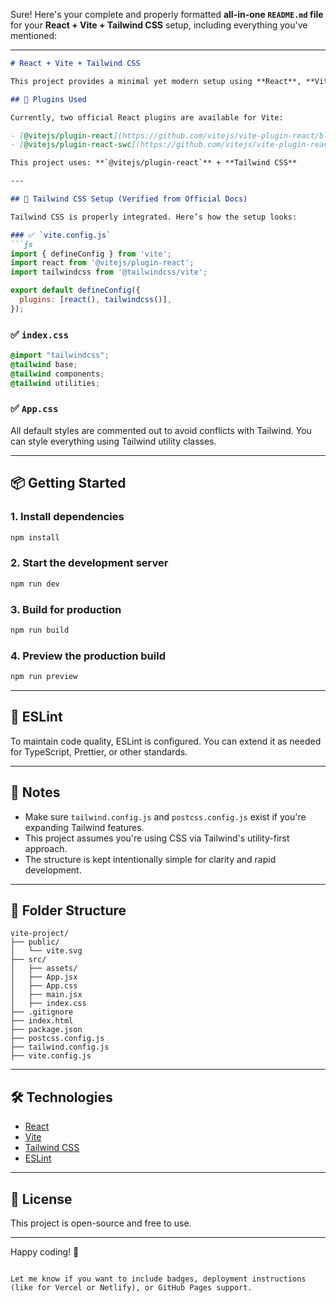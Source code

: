 Sure! Here's your complete and properly formatted **all-in-one `README.md` file** for your **React + Vite + Tailwind CSS** setup, including everything you've mentioned:

---

````md
# React + Vite + Tailwind CSS

This project provides a minimal yet modern setup using **React**, **Vite**, and **Tailwind CSS**. It also includes support for HMR (Hot Module Replacement) and ESLint rules to help you write clean code.

## 🔌 Plugins Used

Currently, two official React plugins are available for Vite:

- [@vitejs/plugin-react](https://github.com/vitejs/vite-plugin-react/blob/main/packages/plugin-react) — uses [Babel](https://babeljs.io/) for Fast Refresh
- [@vitejs/plugin-react-swc](https://github.com/vitejs/vite-plugin-react/blob/main/packages/plugin-react-swc) — uses [SWC](https://swc.rs/) for faster builds

This project uses: **`@vitejs/plugin-react`** + **Tailwind CSS**

---

## 🎨 Tailwind CSS Setup (Verified from Official Docs)

Tailwind CSS is properly integrated. Here’s how the setup looks:

### ✅ `vite.config.js`
```js
import { defineConfig } from 'vite';
import react from '@vitejs/plugin-react';
import tailwindcss from '@tailwindcss/vite';

export default defineConfig({
  plugins: [react(), tailwindcss()],
});
````

### ✅ `index.css`

```css
@import "tailwindcss";
@tailwind base;
@tailwind components;
@tailwind utilities;
```

### ✅ `App.css`

All default styles are commented out to avoid conflicts with Tailwind. You can style everything using Tailwind utility classes.

---

## 📦 Getting Started

### 1. **Install dependencies**

```bash
npm install
```

### 2. **Start the development server**

```bash
npm run dev
```

### 3. **Build for production**

```bash
npm run build
```

### 4. **Preview the production build**

```bash
npm run preview
```

---

## 🧹 ESLint

To maintain code quality, ESLint is configured. You can extend it as needed for TypeScript, Prettier, or other standards.

---

## 📌 Notes

* Make sure `tailwind.config.js` and `postcss.config.js` exist if you're expanding Tailwind features.
* This project assumes you're using CSS via Tailwind's utility-first approach.
* The structure is kept intentionally simple for clarity and rapid development.

---

## 📁 Folder Structure

```
vite-project/
├── public/
│   └── vite.svg
├── src/
│   ├── assets/
│   ├── App.jsx
│   ├── App.css
│   ├── main.jsx
│   ├── index.css
├── .gitignore
├── index.html
├── package.json
├── postcss.config.js
├── tailwind.config.js
├── vite.config.js
```

---

## 🛠 Technologies

* [React](https://reactjs.org/)
* [Vite](https://vitejs.dev/)
* [Tailwind CSS](https://tailwindcss.com/)
* [ESLint](https://eslint.org/)

---

## 📄 License

This project is open-source and free to use.

---

Happy coding! 🚀

```

Let me know if you want to include badges, deployment instructions (like for Vercel or Netlify), or GitHub Pages support.
```
